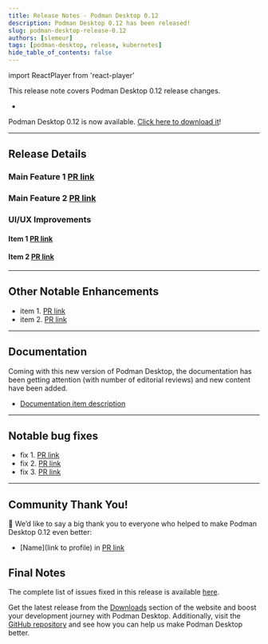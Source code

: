 ```yaml
---
title: Release Notes - Podman Desktop 0.12
description: Podman Desktop 0.12 has been released! 
slug: podman-desktop-release-0.12
authors: [slemeur]
tags: [podman-desktop, release, kubernetes]
hide_table_of_contents: false
---
```


import ReactPlayer from 'react-player'

This release note covers Podman Desktop 0.12 release changes.

<!--Main Features-->

- 

Podman Desktop 0.12 is now available. [Click here to download it](/downloads)! 

<!--truncate-->
_________________

## Release Details

### Main Feature 1 [PR link]()

### Main Feature 2 [PR link]()

### UI/UX Improvements 

#### Item 1 [PR link]()

#### Item 2 [PR link]()

_________________

## Other Notable Enhancements

- item 1. [PR link]()
- item 2. [PR link]()

_________________

## Documentation

Coming with this new version of Podman Desktop, the documentation has been getting attention (with number of editorial reviews) and new content have been added. 

- [Documentation item description](link)


_________________

## Notable bug fixes

- fix 1. [PR link]()
- fix 2. [PR link]()
- fix 3. [PR link]()

_________________

## Community Thank You!

🎉 We’d like to say a big thank you to everyone who helped to make Podman Desktop 0.12 even better:

- [Name](link to profile) in [PR link]()


## Final Notes

The complete list of issues fixed in this release is available [here](https://github.com/containers/podman-desktop/issues?q=is%3Aclosed+milestone%3A0.12.0).

Get the latest release from the [Downloads](/downloads) section of the website and boost your development journey with Podman Desktop. Additionally, visit the [GitHub repository](https://github.com/containers/podman-desktop) and see how you can help us make Podman Desktop better. 